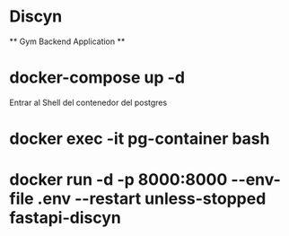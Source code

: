 # Discyn
** Gym Backend Application **

# docker-compose up -d

Entrar al Shell del contenedor del postgres
# docker exec -it pg-container bash

# docker run -d -p 8000:8000 --env-file .env --restart unless-stopped fastapi-discyn
